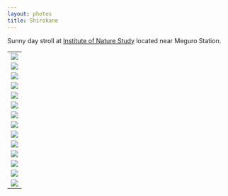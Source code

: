```yaml
---
layout: photos
title: Shirokane
---
```


Sunny day stroll at [Institute of Nature Study](http://www.ins.kahaku.go.jp/english/) located near Meguro Station.

<table>
  <tr>
    <td><img src="https://s3-ap-northeast-1.amazonaws.com/amitlan.com/files/pics/shirokane/IMG_1887.JPG"/></td>
  </tr>
  <tr>
    <td><img src="https://s3-ap-northeast-1.amazonaws.com/amitlan.com/files/pics/shirokane/IMG_1888.jpeg"/></td>
  </tr>
  <tr>
    <td><img src="https://s3-ap-northeast-1.amazonaws.com/amitlan.com/files/pics/shirokane/IMG_1890.jpeg"/></td>
  </tr>
  <tr>
    <td><img src="https://s3-ap-northeast-1.amazonaws.com/amitlan.com/files/pics/shirokane/IMG_1900.JPG"/></td>
  </tr>
  <tr>
    <td><img src="https://s3-ap-northeast-1.amazonaws.com/amitlan.com/files/pics/shirokane/IMG_1901.JPG"/></td>
  </tr>
  <tr>
    <td><img src="https://s3-ap-northeast-1.amazonaws.com/amitlan.com/files/pics/shirokane/IMG_1903.JPG"/></td>
  </tr>
  <tr>
    <td><img src="https://s3-ap-northeast-1.amazonaws.com/amitlan.com/files/pics/shirokane/IMG_1904.jpeg"/></td>
  </tr>
  <tr>
    <td><img src="https://s3-ap-northeast-1.amazonaws.com/amitlan.com/files/pics/shirokane/IMG_1906.jpeg"/></td>
  </tr>
  <tr>
    <td><img src="https://s3-ap-northeast-1.amazonaws.com/amitlan.com/files/pics/shirokane/IMG_1907.jpeg"/></td>
  </tr>
  <tr>
    <td><img src="https://s3-ap-northeast-1.amazonaws.com/amitlan.com/files/pics/shirokane/IMG_1908.jpeg"/></td>
  </tr>
  <tr>
    <td><img src="https://s3-ap-northeast-1.amazonaws.com/amitlan.com/files/pics/shirokane/IMG_1909.jpeg"/></td>
  </tr>
  <tr>
    <td><img src="https://s3-ap-northeast-1.amazonaws.com/amitlan.com/files/pics/shirokane/IMG_1912.JPG"/></td>
  </tr>
  <tr>
    <td><img src="https://s3-ap-northeast-1.amazonaws.com/amitlan.com/files/pics/shirokane/IMG_1915.JPG"/></td>
  </tr>
  <tr>
    <td><img src="https://s3-ap-northeast-1.amazonaws.com/amitlan.com/files/pics/shirokane/IMG_1918.JPG"/></td>
  </tr>
</table>
